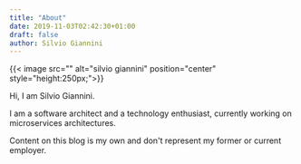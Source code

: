 ```yaml
---
title: "About"
date: 2019-11-03T02:42:30+01:00
draft: false
author: Silvio Giannini
---
```


{{< image src="" alt="silvio giannini" position="center" style="height:250px;">}}

Hi, I am Silvio Giannini.

I am a software architect and a technology enthusiast, currently working on microservices architectures. 

Content on this blog is my own and don't represent my former or current employer.
